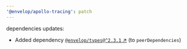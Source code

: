 ```yaml
---
'@envelop/apollo-tracing': patch
---
```


dependencies updates:

- Added dependency [`@envelop/types@^2.3.1` ↗︎](https://www.npmjs.com/package/@envelop/types/v/null) (to `peerDependencies`)

